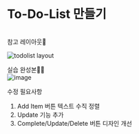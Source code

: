 <h1>To-Do-List 만들기</h1>
<br>
참고 레이아웃🎨<br>

![todolist layout](https://user-images.githubusercontent.com/64009005/110102891-a63f8f00-7de8-11eb-838d-2fea370914de.png)<br>


실습 완성본🤸‍♂️<br>
![image](https://user-images.githubusercontent.com/64009005/110214787-8f349600-7ee9-11eb-8bbf-0341fe27e480.png)<br>

수정 필요사항<br>
1. Add Item 버튼 텍스트 수직 정렬<br>
2. Update 기능 추가<br>
3. Complete/Update/Delete 버튼 디자인 개선<br>
